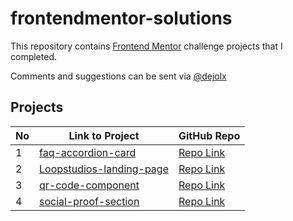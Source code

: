# frontendmentor-solutions

This repository contains [Frontend Mentor](https://www.frontendmentor.io/challenges) challenge projects that I completed.

Comments and suggestions can be sent via [@dejolx](https://twitter.com/dejolx)

## Projects

No    | Link to Project                                                                                              | GitHub Repo                                                                                                    |
----  | ------------------------------------------------------------------------------------------------------------ | -------------------------------------------------------------------------------------------------------------- |
1     | [faq-accordion-card](https://adejolx.github.io/frontendmentor-solutions/faq-accordion-card/)                 | [Repo Link](https://github.com/adejolx/frontendmentor-solutions/tree/main/faq-accordion-card)                  |
2     | [Loopstudios-landing-page](https://adejolx.github.io/frontendmentor-solutions/loopstudios-landing-page/)     | [Repo Link](https://github.com/adejolx/frontendmentor-solutions/tree/main/loopstudios-landing-page)            |
3     | [qr-code-component](https://adejolx.github.io/frontendmentor-solutions/qr-code-component/)                   | [Repo Link](https://github.com/adejolx/frontendmentor-solutions/tree/main/qr-code-component)                   |
4     | [social-proof-section](https://adejolx.github.io/frontendmentor-solutions/social-proof-section/)             | [Repo Link](https://github.com/adejolx/frontendmentor-solutions/tree/main/social-proof-section)                |
